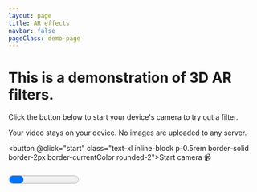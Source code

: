 ```yaml
---
layout: page
title: AR effects
navbar: false
pageClass: demo-page
---
```


<script setup lang="ts">
import { useElementSize, useEventListener } from '@vueuse/core'
import { ref, markRaw, onBeforeUnmount, onScopeDispose, watch } from 'vue'

import { EffectPlayer } from 'gltf-ar-effects/player'
import { createSampleGltf } from './ar-effects-demo/sample-gltf'
import EffectCatalog from './ar-effects-demo/effect-catalog.vue'

import { catalog as catalog_ } from './ar-effects-demo/catalog'

const localCatalog = Object.values<string>(
  import.meta.glob('./ar-effects-demo/effects/**/*.glb', { eager: true, import: 'default' }),
).map((url) => ({ name: url.slice(25).replace(/\.gl(b|tf).*$/, '') ?? url, url }))

const catalog = [...localCatalog, ...catalog_]

const catalogIsOpen = ref(false)
const video = ref<HTMLVideoElement>()
let stream: MediaStream | undefined
const canvas = ref<HTMLCanvasElement>()
const recordedVideo = ref<HTMLVideoElement>()
const initProgress = ref(0)
const wasStarted = ref(false)
const isReady = ref(false)
const info = ref<any>()
const playerRef = ref<EffectPlayer>()
const isRecording = ref(false)
const isStoppingRecording = ref(false)
const recordedFile = ref<File>()
const recordedBlobUrl = ref('')
const {
  width: canvasWidth,
  height: canvasHeight
} = useElementSize(() => recordedBlobUrl.value ? recordedVideo.value : canvas.value)

const effectUrlParam = import.meta.env.DEV
  ? (new URL(location.href).searchParams.get('effect-url') ?? undefined)
  : undefined
  
const effect = ref(effectUrlParam ? { name: 'Unknown', url: effectUrlParam } : catalog[0])

useEventListener<'progress', any>(playerRef, 'progress', (event) => initProgress.value = event.progress!)
useEventListener<'info', any>(playerRef, 'info', (event)=> info.value = event.info)
useEventListener<'error', any>(playerRef, 'error', (error) => alert(error))

watch([video, canvas, effect], async ([video, canvas, effect], _, onCleanup) => {
  if (!video || !canvas) return

    console.log(effect)

  let player = playerRef.value
  let stale = false

  onCleanup(() => {
    stale = true
  })

  const effectData = await createSampleGltf(effect?.url)
  if (stale) return

  if (player) {
    const newPlayer = markRaw(await player.replaceWithNewPlayer(effectData))
    if (stale) newPlayer.dispose()
    else playerRef.value = newPlayer
    return
  }

  player = playerRef.value = markRaw(new EffectPlayer({ video, canvas }))

  player.loadEffect(effectData)
  if (stale) return

  if (import.meta.env.DEV) await start()
})

onBeforeUnmount(() => playerRef.value?.dispose())

const start = async () => {
  const player = playerRef.value
  if (!player) return

  if (!wasStarted.value) {
    const videoConstraints = { facingMode: 'user', height: 720 }
  
    try {
      stream = await navigator.mediaDevices.getUserMedia({ video: videoConstraints, audio: true })
    } catch {
      stream = await navigator.mediaDevices.getUserMedia({ video: videoConstraints, audio: false })
    }

    video.value!.srcObject = stream
  }
  
  wasStarted.value = true
  await player.start()
  isReady.value = true
  setTimeout(() => catalogIsOpen.value = true)
}

const onClickRecord = async () => {
  const player = playerRef.value!

  if (isRecording.value) {
    player.pause()
    isStoppingRecording.value = true

    const blob = await player.stopRecording()
    const { type } = blob

    recordedFile.value = new File([blob], 'recorded-video.' + (type.includes('webm') ? 'webm' : 'mp4'), { type })
    recordedBlobUrl.value = URL.createObjectURL(recordedFile.value)
    isRecording.value = false
    recordedVideo.value?.classList.remove('canplay')
  } else {
    player.startRecording(stream?.getAudioTracks())
    isRecording.value = true
  }

  isStoppingRecording.value = false
}

const onClickRetake = () => {
  URL.revokeObjectURL(recordedBlobUrl.value)
  recordedFile.value = undefined
  recordedBlobUrl.value = ''
  playerRef.value!.start()
}

const onCanplayRecording = () => recordedVideo.value!.classList.add('canplay')

onScopeDispose(() => playerRef.value?.dispose())

</script>

<div v-if="!wasStarted" class="flex flex-col gap-5 m-4rem">
  <h1 class="text-3xl">This is a demonstration of 3D AR filters.</h1>

  <p>Click the button below to start your device's camera to try out a filter.</p>

  <p class="tip custom-block">
    Your video stays on your device. No images are uploaded to any server.
  </p>

<button @click="start" class="text-xl inline-block p-0.5rem border-solid border-2px border-currentColor rounded-2">Start camera 📹</button>

</div>

<progress v-else-if="!isReady" :value="initProgress" max="1" class="progress w-full" />

<div ref="container" :class="['canvas-container demo-container relative w-full overflow-hidden', !!recordedBlobUrl && 'has-recording']">
  <video ref="video" class="input-video" playsinline muted loop />
  <canvas ref="canvas" class="player-canvas" />
  <template v-if="recordedBlobUrl">
    <video ref="recordedVideo" :src="recordedBlobUrl" class="recorded-video" playsInline controls muted autoplay loop @canplay="onCanplayRecording" />
    <div class="recorded-output-btns">
      <a :href="recordedBlobUrl" title="Download video" target="_blank" :download="recordedFile?.name" class="output-btn">
        <span class="i-tabler:download" />
      </a>
      <button title="Retake video" class="icon-btn" @click="onClickRetake"><span class="i-tabler:x" /></button>
    </div>
  </template>
  <template v-else-if="isReady">
    <button v-if="!catalogIsOpen" class="record-btn" :title="isRecording ? 'Stop recording' : 'Start recording'" :disabled="isStoppingRecording" @click="onClickRecord">
      <span class="sr-only">
       {{ isRecording ? 'Stop recording' : 'Start recording' }}
      </span>
      <span :class="['recording-indicator', isRecording && 'is-recording']" />
    </button>
    <template v-if="!isRecording">
      <effect-catalog v-model="effect" v-model:open="catalogIsOpen" :options="catalog">
        <button class="icon-btn catalog-btn" @click="() => catalogIsOpen = !catalogIsOpen">
          <span class="i-tabler:mood-spark"></span>
        </button>
      </effect-catalog>
    </template>
  </template>
</div>

<pre>{{ info }}</pre>

<style scoped>
.progress {
  height: 2rem;
}

.input-video{
  width:1px;
  height:1px;
  position:fixed;
  top:-1px;
  left:-1px
}

.canvas-container {
  position: relative;
  --canvas-width: v-bind("canvasWidth + 'px'");
  --canvas-height: v-bind("canvasHeight + 'px'");
}

.player-canvas, .recorded-video {
  max-width: 100%;
  max-height: var(--demo-height);
  object-fit: contain;
  border-radius: 1.5rem;
  margin: auto;
}

.has-recording {
  .player-canvas, .record-btn {
    display: none;
  }
}

.recorded-video:not(.canplay) {
  display: none;
}

.record-btn {
  position: absolute;
  bottom: 1rem;
  left: 50%;
  transform: translateX(-50%);
  width: 4.5rem;
  height: 4.5rem;
  border-radius: 50%;
  border: solid 0.365rem white;
  padding: 1rem;
  background-color: rgba(0 0 0 / 12.5%)
}

.recording-indicator {
  position: absolute;
  inset: 0;
  background-color: red;
  border-radius: 50%;
  transform: scale(0.5);

  transition: all 0.25s;

  &.is-recording {
    border-radius: 0.875rem;
    transform: scale(0.675);
  }
}

.recorded-output-btns {
  position: absolute;
  left: 0;
  bottom: 5rem;
  width: var(--canvas-width);
  height: 0;
  display: flex;
  gap: 1rem;
  justify-content: center;
  align-items: end;
}

.icon-btn {
  display: inline-flex;
  font-size: 4rem;
  height: 6rem;
  background-color: rgba(0 0 0 / 25%);
  border-radius: 50%;
  padding: 1rem;
}

.catalog-btn {
  position: absolute;
  left: 2rem;
  top: -1rem;
  transform: translateY(-100%);
  font-size: 2rem;
  height: 4rem;
  color: yellow;
}
</style>
